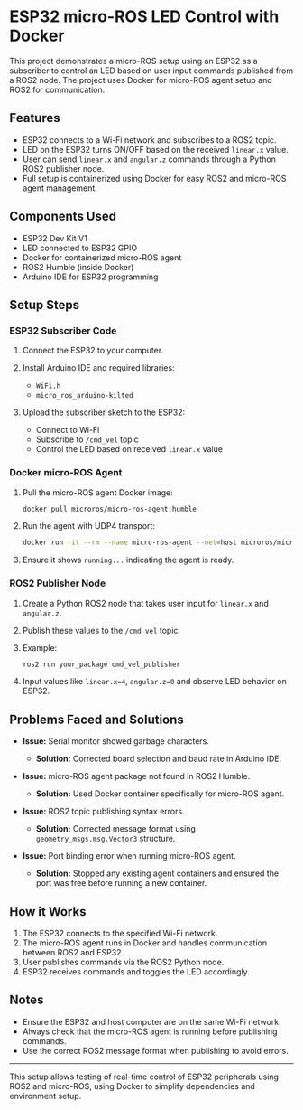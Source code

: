 # ESP32 micro-ROS LED Control with Docker

This project demonstrates a micro-ROS setup using an ESP32 as a subscriber to control an LED based on user input commands published from a ROS2 node. The project uses Docker for micro-ROS agent setup and ROS2 for communication.

## Features

* ESP32 connects to a Wi-Fi network and subscribes to a ROS2 topic.
* LED on the ESP32 turns ON/OFF based on the received `linear.x` value.
* User can send `linear.x` and `angular.z` commands through a Python ROS2 publisher node.
* Full setup is containerized using Docker for easy ROS2 and micro-ROS agent management.

## Components Used

* ESP32 Dev Kit V1
* LED connected to ESP32 GPIO
* Docker for containerized micro-ROS agent
* ROS2 Humble (inside Docker)
* Arduino IDE for ESP32 programming

## Setup Steps

### ESP32 Subscriber Code

1. Connect the ESP32 to your computer.
2. Install Arduino IDE and required libraries:

   * `WiFi.h`
   * `micro_ros_arduino-kilted`
3. Upload the subscriber sketch to the ESP32:

   * Connect to Wi-Fi
   * Subscribe to `/cmd_vel` topic
   * Control the LED based on received `linear.x` value

### Docker micro-ROS Agent

1. Pull the micro-ROS agent Docker image:

   ```bash
   docker pull microros/micro-ros-agent:humble
   ```
2. Run the agent with UDP4 transport:

   ```bash
   docker run -it --rm --name micro-ros-agent --net=host microros/micro-ros-agent:humble udp4 --port 8888
   ```
3. Ensure it shows `running...` indicating the agent is ready.

### ROS2 Publisher Node

1. Create a Python ROS2 node that takes user input for `linear.x` and `angular.z`.
2. Publish these values to the `/cmd_vel` topic.
3. Example:

   ```bash
   ros2 run your_package cmd_vel_publisher
   ```
4. Input values like `linear.x=4`, `angular.z=0` and observe LED behavior on ESP32.

## Problems Faced and Solutions

* **Issue:** Serial monitor showed garbage characters.

  * **Solution:** Corrected board selection and baud rate in Arduino IDE.
* **Issue:** micro-ROS agent package not found in ROS2 Humble.

  * **Solution:** Used Docker container specifically for micro-ROS agent.
* **Issue:** ROS2 topic publishing syntax errors.

  * **Solution:** Corrected message format using `geometry_msgs.msg.Vector3` structure.
* **Issue:** Port binding error when running micro-ROS agent.

  * **Solution:** Stopped any existing agent containers and ensured the port was free before running a new container.

## How it Works

1. The ESP32 connects to the specified Wi-Fi network.
2. The micro-ROS agent runs in Docker and handles communication between ROS2 and ESP32.
3. User publishes commands via the ROS2 Python node.
4. ESP32 receives commands and toggles the LED accordingly.

## Notes

* Ensure the ESP32 and host computer are on the same Wi-Fi network.
* Always check that the micro-ROS agent is running before publishing commands.
* Use the correct ROS2 message format when publishing to avoid errors.

---

This setup allows testing of real-time control of ESP32 peripherals using ROS2 and micro-ROS, using Docker to simplify dependencies and environment setup.
